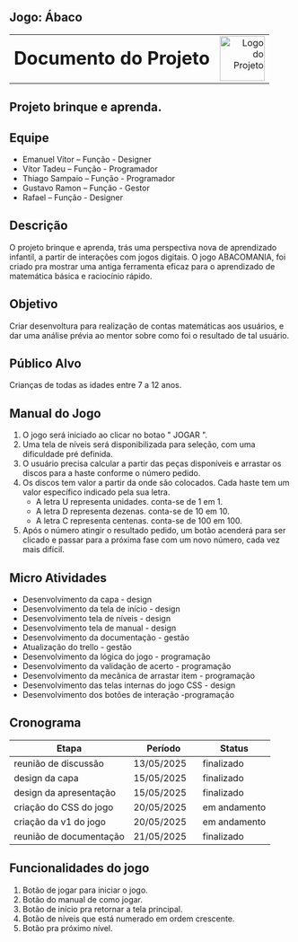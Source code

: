 ## Jogo: Ábaco


<table style="width: 100%;">
  <tr>
    <td style="vertical-align: middle; padding-right: 10px;">
      <h1 style="margin: 0;">Documento do Projeto</h1>
    </td>
    <td style="vertical-align: middle; text-align: right;">
      <img src="imagens/logo.png" alt="Logo do Projeto" width="80">
    </td>
  </tr>
</table>


## Projeto brinque e aprenda.

## Equipe 

- Emanuel Vítor – Função - Designer
- Vítor Tadeu – Função - Programador
- Thiago Sampaio – Função - Programador
- Gustavo Ramon – Função - Gestor
- Rafael  – Função - Designer

## Descrição

O projeto brinque e aprenda, trás uma perspectiva nova de aprendizado infantil, a partir de interações com jogos digitais.
O jogo ABACOMANIA, foi criado pra mostrar uma antiga ferramenta eficaz para o aprendizado de matemática básica e raciocínio rápido.

## Objetivo

Criar desenvoltura para realização de contas matemáticas aos usuários, e dar uma análise prévia ao mentor sobre como foi o resultado de tal usuário.

## Público Alvo

Crianças de todas as idades entre 7 a 12 anos.

## Manual do Jogo

1. O jogo será iniciado ao clicar no botao " JOGAR ".
2. Uma tela de níveis será disponibilizada para seleção, com uma dificuldade pré definida.
3. O usuário precisa calcular a partir das peças disponíveis e arrastar os discos para a haste conforme o número pedido.
4. Os discos tem valor a partir da onde são colocados. Cada haste tem um valor específico indicado pela sua letra.
   - A letra U representa unidades. conta-se de 1 em 1.
   - A letra D representa dezenas. conta-se de 10 em 10.
   - A letra C representa centenas. conta-se de 100 em 100.
5. Após o número atingir o resultado pedido, um botão acenderá para ser clicado e passar para a próxima fase com um novo número, cada vez mais difícil.

## Micro Atividades

- Desenvolvimento da capa - design
- Desenvolvimento da tela de início - design
- Desenvolvimento tela de níveis - design
- Desenvolvimento tela de manual - design
- Desenvolvimento da documentação - gestão
- Atualização do trello - gestão
- Desenvolvimento da lógica do jogo - programação
- Desenvolvimento da validação de acerto - programação
- Desenvolvimento da mecãnica de arrastar item - programação
- Desenvolvimento das telas internas do jogo CSS - design
- Desenvolvimento dos botões de interação -programação

## Cronograma

| Etapa                  | Período               | Status       |
|------------------------|-----------------------|------------  |
| reunião de discussão   |  13/05/2025           | finalizado   |
| design da capa         |  15/05/2025           | finalizado   |
| design da apresentação |  15/05/2025           | finalizado   |
| criação do CSS do jogo |  20/05/2025           | em andamento |
| criação da v1 do jogo  |  20/05/2025           | em andamento |
| reunião de documentação|  21/05/2025           | finalizado   |

## Funcionalidades do jogo

1. Botão de jogar para iniciar o jogo.
2. Botão do manual de como jogar.
3. Botão de início pra retornar a tela principal.
4. Botão de níveis que está numerado em ordem crescente.
5. Botão pra próximo nível.